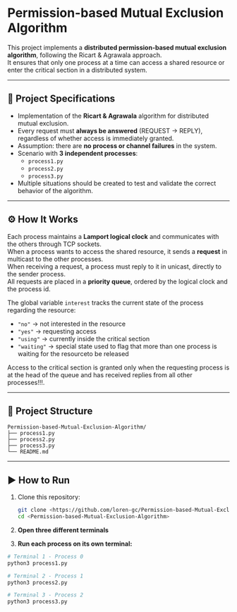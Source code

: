 # Permission-based Mutual Exclusion Algorithm  

This project implements a **distributed permission-based mutual exclusion algorithm**, following the Ricart & Agrawala approach.  
It ensures that only one process at a time can access a shared resource or enter the critical section in a distributed system.

---

## 📌 Project Specifications
- Implementation of the **Ricart & Agrawala** algorithm for distributed mutual exclusion.  
- Every request must **always be answered** (REQUEST → REPLY), regardless of whether access is immediately granted.  
- Assumption: there are **no process or channel failures** in the system.  
- Scenario with **3 independent processes**:
  - `process1.py`
  - `process2.py`
  - `process3.py`
- Multiple situations should be created to test and validate the correct behavior of the algorithm.  

---

## ⚙️ How It Works

Each process maintains a **Lamport logical clock** and communicates with the others through TCP sockets.  
When a process wants to access the shared resource, it sends a **request** in multicast to the other processes.  
When receiving a request, a process must reply to it in unicast, directly to the sender process.  
All requests are placed in a **priority queue**, ordered by the logical clock and the process id.  

The global variable `interest` tracks the current state of the process regarding the resource:
- `"no"` → not interested in the resource  
- `"yes"` → requesting access  
- `"using"` → currently inside the critical section  
- `"waiting"` → special state used to flag that more than one process is waiting for the resourceto be released  

Access to the critical section is granted only when the requesting process is at the head of the queue and has received replies from all other processes!!!.


---

## 📂 Project Structure

    Permission-based-Mutual-Exclusion-Algorithm/
    ├── process1.py
    ├── process2.py
    ├── process3.py
    └── README.md

---

## ▶️ How to Run
1. Clone this repository:
   ```bash
   git clone <https://github.com/loren-gc/Permission-based-Mutual-Exclusion-Algorithm>
   cd <Permission-based-Mutual-Exclusion-Algorithm>

2. **Open three different terminals**

3. **Run each process on its own terminal:**

```bash
# Terminal 1 - Process 0
python3 process1.py

# Terminal 2 - Process 1  
python3 process2.py

# Terminal 3 - Process 2
python3 process3.py


